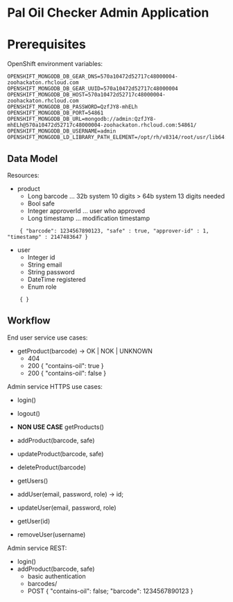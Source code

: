 # Pal Oil Checker Admin Application

# Prerequisites
OpenShift environment variables:
```
OPENSHIFT_MONGODB_DB_GEAR_DNS=570a10472d52717c48000004-zoohackaton.rhcloud.com
OPENSHIFT_MONGODB_DB_GEAR_UUID=570a10472d52717c48000004
OPENSHIFT_MONGODB_DB_HOST=570a10472d52717c48000004-zoohackaton.rhcloud.com
OPENSHIFT_MONGODB_DB_PASSWORD=QzfJY8-mhELh
OPENSHIFT_MONGODB_DB_PORT=54861
OPENSHIFT_MONGODB_DB_URL=mongodb://admin:QzfJY8-mhELh@570a10472d52717c48000004-zoohackaton.rhcloud.com:54861/
OPENSHIFT_MONGODB_DB_USERNAME=admin
OPENSHIFT_MONGODB_LD_LIBRARY_PATH_ELEMENT=/opt/rh/v8314/root/usr/lib64:/opt/rh/mongodb24/root/usr/lib64
```

## Data Model

Resources:
* product
    * Long barcode          ... 32b system 10 digits > 64b system 13 digits needed
    * Bool safe
    * Integer approverId    ... user who approved
    * Long timestamp        ... modification timestamp
```    
    { "barcode": 1234567890123, "safe" : true, "approver-id" : 1, "timestamp" : 2147483647 }
```    
* user
    * Integer id
    * String email
    * String password
    * DateTime registered
    * Enum role
```    
    { }
```    

## Workflow

End user service use cases:
* getProduct(barcode) -> OK | NOK | UNKNOWN
    * 404
    * 200 { "contains-oil": true }
    * 200 { "contains-oil": false }

Admin service HTTPS use cases:
* login()
* logout()

* **NON USE CASE** getProducts()
* addProduct(barcode, safe)
* updateProduct(barcode, safe)
* deleteProduct(barcode)

* getUsers()
* addUser(email, password, role) -> id;
* updateUser(email, password, role)
* getUser(id)
* removeUser(username)

Admin service REST:
* login()
* addProduct(barcode, safe)
    * basic authentication
    * barcodes/
    * POST { "contains-oil": false; "barcode": 1234567890123 }

